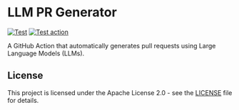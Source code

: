 # LLM PR Generator

[![Test](https://github.com/WillBooster/llm-pr-generator/actions/workflows/test.yml/badge.svg)](https://github.com/WillBooster/llm-pr-generator/actions/workflows/test.yml)
[![Test action](https://github.com/WillBooster/llm-pr-generator/actions/workflows/test-action.yml/badge.svg)](https://github.com/WillBooster/llm-pr-generator/actions/workflows/test-action.yml)

A GitHub Action that automatically generates pull requests using Large Language Models (LLMs).

## License

This project is licensed under the Apache License 2.0 - see the [LICENSE](LICENSE) file for details.
